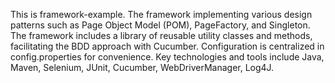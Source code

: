 
This is framework-example.
The framework implementing various design patterns such as Page Object Model (POM), PageFactory, and Singleton. 
The framework includes a library of reusable utility classes and methods, facilitating the BDD approach with Cucumber. 
Configuration is centralized in config.properties for convenience. Key technologies and tools include Java, Maven, Selenium,
JUnit, Cucumber, WebDriverManager, Log4J.